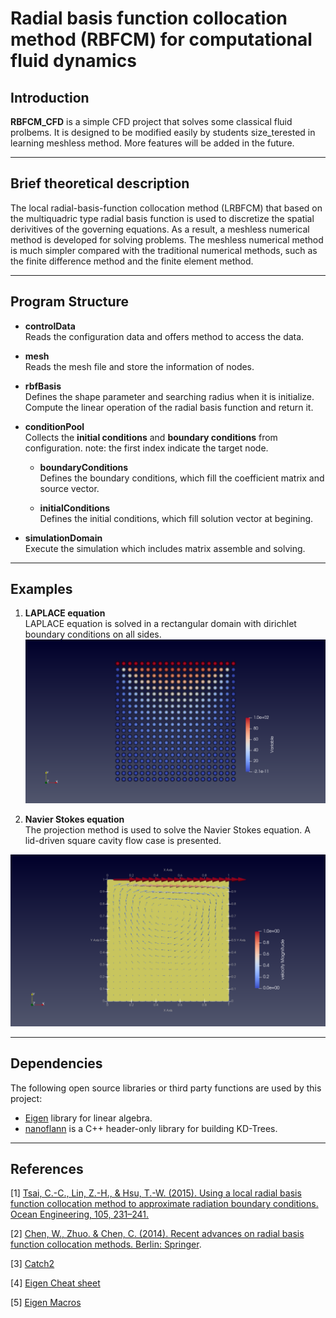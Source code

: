 # Radial basis function collocation method (RBFCM) for computational fluid dynamics

## Introduction
**RBFCM_CFD** is a simple CFD project that solves some classical fluid prolbems. It is designed to be modified easily by students  size_terested in learning meshless method. More features will be added in the future.
***
## Brief theoretical description

The local radial-basis-function collocation method
(LRBFCM) that based on the multiquadric type radial basis function is used to discretize the spatial
derivitives of the governing equations. As a result, a meshless numerical method is developed for
solving problems. The meshless numerical method is much simpler compared with the traditional numerical methods, such as the finite difference method and the finite element method.

***
## Program Structure

* **controlData** \
Reads the configuration data and offers method to access the data.

* **mesh** \
Reads the mesh file and store the information of nodes.

* **rbfBasis** \
Defines the shape parameter and searching radius when it is initialize. Compute the linear operation of the radial basis function and return it.

* **conditionPool** \
    Collects the **initial conditions** and **boundary conditions** from configuration.
    note: the first index indicate the target node.

    * **boundaryConditions** \
        Defines the boundary conditions, which fill the coefficient matrix and source vector.

    * **initialConditions** \
        Defines the initial conditions, which fill solution vector at begining.

* **simulationDomain** \
Execute the simulation which includes matrix assemble and solving.

***
## Examples

1. **LAPLACE equation** \
LAPLACE equation is solved in a rectangular domain with dirichlet boundary conditions on all sides.
![](asset\laplace.png)

2. **Navier Stokes equation** \
The projection method is used to solve the Navier Stokes equation. A lid-driven square cavity flow case is presented.

![](asset\lidCavity.png) 
***

## Dependencies
The following open source libraries or third party functions are used by this project:
- [Eigen](https://eigen.tuxfamily.org/index.php?title=Main_Page) library for linear algebra.
- [nanoflann](https://github.com/jlblancoc/nanoflann) is a C++ header-only library for building KD-Trees.
***
## References
[1] [Tsai, C.-C., Lin, Z.-H., & Hsu, T.-W. (2015). Using a local radial basis function collocation method to approximate radiation boundary conditions. Ocean Engineering, 105, 231–241.](https://doi.org/10.1016/j.oceaneng.2015.06.030) 

[2] [Chen, W., Zhuo. & Chen, C. (2014). Recent advances on radial basis function collocation methods. Berlin: Springer](https://www.springer.com/gp/book/9783642395710).

[3] [Catch2](http://blog.guorongfei.com/2016/08/22/cpp-unit-test-catch/) 

[4] [Eigen Cheat sheet](https://gist.github.com/gocarlos/c91237b02c120c6319612e42fa196d77) 

[5] [Eigen Macros](https://eigen.tuxfamily.org/dox/TopicPreprocessorDirectives.html) 